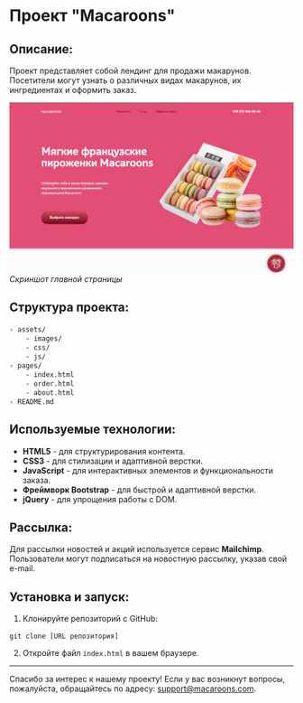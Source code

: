 # Проект "Macaroons"

## Описание:
Проект представляет собой лендинг для продажи макарунов. Посетители могут узнать о различных видах макарунов, их ингредиентах и оформить заказ.

![Screenshot](screens/main_page.png)  
*Скриншот главной страницы*

## Структура проекта:

```
- assets/
    - images/
    - css/
    - js/
- pages/
    - index.html
    - order.html
    - about.html
- README.md
```

## Используемые технологии:

- **HTML5** - для структурирования контента.
- **CSS3** - для стилизации и адаптивной верстки.
- **JavaScript** - для интерактивных элементов и функциональности заказа.
- **Фреймворк Bootstrap** - для быстрой и адаптивной верстки.
- **jQuery** - для упрощения работы с DOM.

## Рассылка:

Для рассылки новостей и акций используется сервис **Mailchimp**. Пользователи могут подписаться на новостную рассылку, указав свой e-mail.

## Установка и запуск:

1. Клонируйте репозиторий с GitHub:
```
git clone [URL репозитория]
```
2. Откройте файл `index.html` в вашем браузере.

---

Спасибо за интерес к нашему проекту! Если у вас возникнут вопросы, пожалуйста, обращайтесь по адресу: support@macaroons.com.
